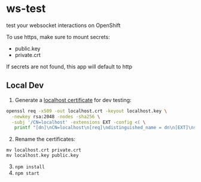 # ws-test

test your websocket interactions on OpenShift

To use https, make sure to mount secrets:

 * public.key
 * private.crt 

If secrets are not found, this app will default to http

## Local Dev

1. Generate a [localhost certificate](https://letsencrypt.org/docs/certificates-for-localhost/) for dev testing:
```bash
openssl req -x509 -out localhost.crt -keyout localhost.key \
  -newkey rsa:2048 -nodes -sha256 \
  -subj '/CN=localhost' -extensions EXT -config <( \
   printf "[dn]\nCN=localhost\n[req]\ndistinguished_name = dn\n[EXT]\nsubjectAltName=DNS:localhost\nkeyUsage=digitalSignature\nextendedKeyUsage=serverAuth")
```
2. Rename the certificates:
```
mv localhost.crt private.crt
mv localhost.key public.key
```
3. `npm install`
4. `npm start`
